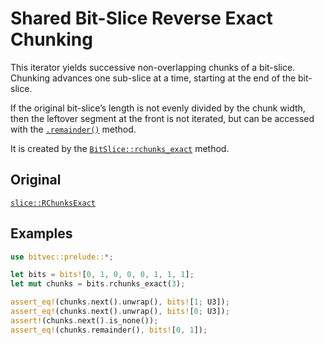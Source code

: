 # Shared Bit-Slice Reverse Exact Chunking

This iterator yields successive non-overlapping chunks of a bit-slice. Chunking
advances one sub-slice at a time, starting at the end of the bit-slice.

If the original bit-slice’s length is not evenly divided by the chunk width,
then the leftover segment at the front is not iterated, but can be accessed with
the [`.remainder()`] method.

It is created by the [`BitSlice::rchunks_exact`] method.

## Original

[`slice::RChunksExact`](core::slice::RChunksExact)

## Examples

```rust
use bitvec::prelude::*;

let bits = bits![0, 1, 0, 0, 0, 1, 1, 1];
let mut chunks = bits.rchunks_exact(3);

assert_eq!(chunks.next().unwrap(), bits![1; U3]);
assert_eq!(chunks.next().unwrap(), bits![0; U3]);
assert!(chunks.next().is_none());
assert_eq!(chunks.remainder(), bits![0, 1]);
```

[`BitSlice::rchunks_exact`]: crate::slice::BitSlice::rchunks_exact
[`.remainder()`]: Self::remainder
